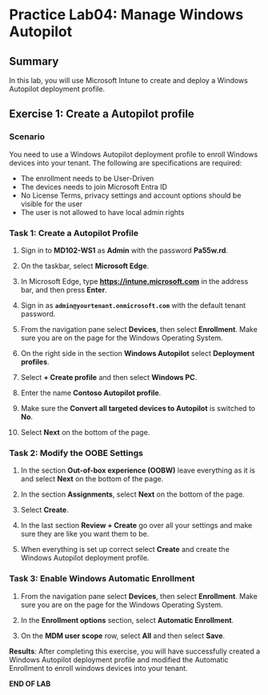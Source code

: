 # Practice Lab04: Manage Windows Autopilot

## Summary

In this lab, you will use Microsoft Intune to create and deploy a Windows Autopilot deployment profile.

## Exercise 1: Create a Autopilot profile

### Scenario

You need to use a Windows Autopilot deployment profile to enroll Windows devices into your tenant.
The following are specifications are required:

- The enrollment needs to be User-Driven
- The devices needs to join Microsoft Entra ID
- No License Terms, privacy settings and account options should be visible for the user
- The user is not allowed to have local admin rights

### Task 1: Create a Autopilot Profile

1. Sign in to **MD102-WS1** as **Admin** with the password **Pa55w.rd**.

2. On the taskbar, select **Microsoft Edge**.

3. In Microsoft Edge, type **https://intune.microsoft.com** in the  address bar, and then press **Enter**. 

4. Sign in as **`admin@yourtenant.onmicrosoft.com`** with the default tenant password.

5. From the navigation pane select **Devices**, then select **Enrollment**. Make sure you are on the page for the Windows Operating System.

6. On the right side in the section **Windows Autopilot** select **Deployment profiles**.

7. Select **+ Create profile** and then select **Windows PC**.

8. Enter the name **Contoso Autopilot profile**. 

9. Make sure the **Convert all targeted devices to Autopilot** is switched to **No**.

10. Select **Next** on the bottom of the page.

### Task 2: Modify the OOBE Settings

1. In the section **Out-of-box experience (OOBW)** leave everything as it is and select **Next** on the bottom of the page.

2. In the section **Assignments**, select **Next** on the bottom of the page.

3. Select **Create**.

4. In the last section **Review + Create** go over all your settings and make sure they are like you want them to be. 

5. When everything is set up correct select **Create** and create the Windows Autopilot deployment profile.

### Task 3: Enable Windows Automatic Enrollment

1. From the navigation pane select **Devices**, then select **Enrollment**. Make sure you are on the page for the Windows Operating System.

2. In the **Enrollment options** section, select **Automatic Enrollment**.

3. On the **MDM user scope** row, select **All** and then select **Save**.

**Results**: After completing this exercise, you will have successfully created a Windows Autopilot deployment profile and modified the Automatic Enrollment to enroll windows devices into your tenant.

**END OF LAB**